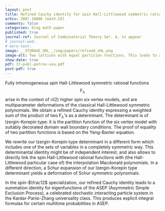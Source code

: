 ```yaml
---
layout: post
title: Refined Cauchy identity for spin Hall-Littlewood symmetric rational functions
arXiv: 2007.10886 [math.CO]
comments: false
categories: blog math paper
published: true
journal-ref: Journal of Combinatorial Theory Ser. A, to appear
# journal-web: 
# more-text:
image: __STORAGE_URL__/img/papers/refined_sHL.png
image-alt: Two lattices with equal partition functions. This leads to a refined Cauchy identity
show-date: true
pdf: 37-publ-petrov-uva.pdf
post-pdf: true
---
```


Fully inhomogeneous spin Hall-Littlewood symmetric rational functions $$\mathsf{F}_\lambda$$ arise in the context of $\mathfrak{sl}(2)$ higher spin six vertex models, and are multiparameter deformations of the classical Hall-Littlewood symmetric polynomials. We obtain a refined Cauchy identity expressing a weighted sum of the product of two $\mathsf{F}_\lambda$'s as a determinant. The determinant is of Izergin-Korepin type: it is the partition function of the six vertex model with suitably decorated domain wall boundary conditions. The proof of equality of two partition functions is based on the Yang-Baxter equation.

We rewrite our Izergin-Korepin type determinant in a different form which includes one of the sets of variables in a completely symmetric way. This determinantal identity might be of independent interest, and also allows to directly link the spin Hall-Littlewood rational functions with (the Hall-Littlewood particular case of) the interpolation Macdonald polynomials. In a different direction, a Schur expansion of our Izergin-Korepin type determinant yields a deformation of Schur symmetric polynomials.

In the spin-$\frac12$ specialization, our refined Cauchy identity leads to a summation identity for eigenfunctions of the ASEP (Asymmetric Simple Exclusion Process), a celebrated stochastic interacting particle system in the Kardar-Parisi-Zhang universality class. This produces explicit integral formulas for certain multitime probabilities in ASEP.